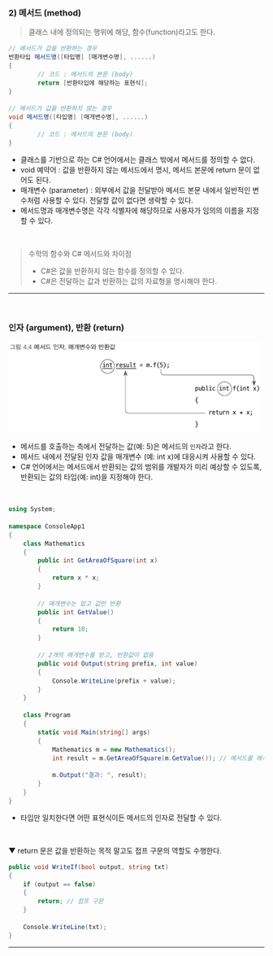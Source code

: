 ### 2) 메서드 (method)
> 클래스 내에 정의되는 행위에 해당, 함수(function)라고도 한다.

```csharp
// 메서드가 값을 반환하는 경우
반환타입 메서드명([타입명] [매개변수명], ......)
{
        // 코드 : 메서드의 본문 (body)
        return [반환타입에 해당하는 표현식];
}

// 메서드가 값을 반환하지 않는 경우
void 메서드명([타입명] [매개변수명], ......)
{
        // 코드 : 메서드의 본문 (body)
}
```
- 클래스를 기반으로 하는 C# 언어에서는 클래스 밖에서 메서드를 정의할 수 없다.
- void 예약어 : 값을 반환하지 않는 메서드에서 명시, 메서드 본문에 return 문이 없어도 된다.
- 매개변수 (parameter) : 외부에서 값을 전달받아 메서드 본문 내에서 일반적인 변수처럼 사용할 수 있다. 전달할 값이 없다면 생략할 수 있다.
- 메서드명과 매개변수명은 각각 식별자에 해당하므로 사용자가 임의의 이름을 지정할 수 있다.
<br>

> 수학의 함수와 C# 메서드와 차이점
> - C#은 값을 반환하지 않는 함수를 정의할 수 있다.
> - C#은 전달하는 값과 반환하는 값의 자료형을 명시해야 한다.

***
<br>

### 인자 (argument), 반환 (return)

<img src="../Images/4_04.png" width="500"/>

- 메서드를 호출하는 측에서 전달하는 값(예: 5)은 메서드의 `인자`라고 한다.
- 메서드 내에서 전달된 인자 값을 매개변수 (예: int x)에 대응시켜 사용할 수 있다.
- C# 언어에서는 메서드에서 반환되는 값의 범위를 개발자가 미리 예상할 수 있도록, 반환되는 값의 타입(예: int)을 지정해야 한다.
<br>

```csharp
using System;

namespace ConsoleApp1
{
    class Mathematics
    {
        public int GetAreaOfSquare(int x)
        {
            return x * x;
        }

        // 매개변수는 없고 값만 반환
        public int GetValue()
        {
            return 10;
        }

        // 2개의 매개변수를 받고, 반환값이 없음
        public void Output(string prefix, int value)
        {
            Console.WriteLine(prefix + value);
        }
    }

    class Program
    {
        static void Main(string[] args)
        {
            Mathematics m = new Mathematics();
            int result = m.GetAreaOfSquare(m.GetValue()); // 메서드를 메서드의 인자로 전달

            m.Output("결과: ", result);
        }
    }
}
```
- 타입만 일치한다면 어떤 표현식이든 메서드의 인자로 전달할 수 있다.
<br>

▼ return 문은 값을 반환하는 목적 말고도 접프 구문의 역할도 수행한다.
```csharp
public void WriteIf(bool output, string txt)
{
    if (output == false)
    {
        return; // 점프 구문
    }

    Console.WriteLine(txt);
}
```

****
<br>

